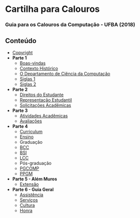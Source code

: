 # Cartilha para Calouros 

### Guia para os Calouros da Computação - UFBA (2018)

## Conteúdo

* [Copyright](link://copyright)
* **Parte 1**
    * [Boas-vindas](link://markdown/introducao)
    * [Contexto Histórico](link://markdown/historico)
    * [O Departamento de Ciência da Computação](link://markdown/departamento)
    * [Siglas 1](link://markdown/siglas1)
    * [Siglas 2](link://markdown/siglas2)
* **Parte 2**
    * [Direitos do Estudante](link://markdown/direitos)
    * [Representação Estudantil](link://markdown/representacao)
    * [Solicitações Acadêmicas](link://markdown/solicitacoes)
* **Parte 3**
    * [Atividades Acadêmicas](link://markdown/atividades)
    * [Avaliações](link://markdown/avaliacoes)
* **Parte 4**
    * [Curriculum](link://markdown/curriculum)
    * [Ensino](link://markdown/ensino)
    * Graduação
    * [BCC](link://markdown/bcc)
    * [BSI](link://markdown/bsi)
    * [LCC](link://markdown/lcc)
    * Pós-graduação
    * [PGCOMP](link://markdown/pgcomp)
    * [PPGM](link://markdown/ppgm)
* **Parte 5 - Além Muros**
    * [Extensão](link://markdown/extensao)
* **Parte 6 - Guia Geral**
    * [Assistência](link://markdown/assistencia)
    * [Serviços](link://markdown/servicos)
    * [Cultura](link://markdown/cultura)
    * [Honra](link://markdown/honra)

